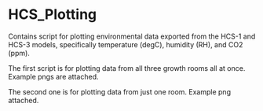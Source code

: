 # HCS_Plotting
Contains script for plotting environmental data exported from the HCS-1 and HCS-3 models, specifically temperature (degC), humidity (RH), and CO2 (ppm).

The first script is for plotting data from all three growth rooms all at once. Example pngs are attached.

The second one is for plotting data from just one room. Example png attached.

